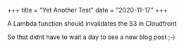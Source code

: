 +++
title = "Yet Another Test"
date = "2020-11-17"
+++

A Lambda function should invalidates the S3 in Cloudfront
<!--more-->
So that didnt have to wait a day to see a new blog post ;-)